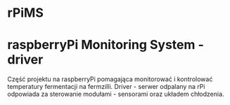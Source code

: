 # rPiMS
# raspberryPi Monitoring System - driver
Część projektu na raspberryPi pomagająca monitorować i kontrolować temperatury fermentacji na fermzilli. Driver - serwer odpalany na rPi odpowiada za sterowanie modułami - sensorami oraz układem chłodzenia.
